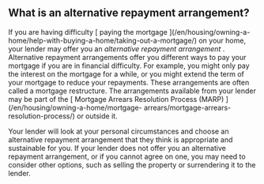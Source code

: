 ##  What is an alternative repayment arrangement?

If you are having difficulty [ paying the mortgage ](/en/housing/owning-a-
home/help-with-buying-a-home/taking-out-a-mortgage/) on your home, your lender
may offer you an _alternative repayment arrangement_ . Alternative repayment
arrangements offer you different ways to pay your mortgage if you are in
financial difficulty. For example, you might only pay the interest on the
mortgage for a while, or you might extend the term of your mortgage to reduce
your repayments. These arrangements are often called a mortgage restructure.
The arrangements available from your lender may be part of the [ Mortgage
Arrears Resolution Process (MARP) ](/en/housing/owning-a-home/mortgage-
arrears/mortgage-arrears-resolution-process/) or outside it.

Your lender will look at your personal circumstances and choose an alternative
repayment arrangement that they think is appropriate and sustainable for you.
If your lender does not offer you an alternative repayment arrangement, or if
you cannot agree on one, you may need to consider other options, such as
selling the property or surrendering it to the lender.
